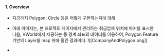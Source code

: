 
#### 1. Overview

- 지금까지 Polygon, Circle 등을 어떻게 구현하는지에 대해 
- 아래 이미지는, 본 프로젝트 페이지에서 관리하는 취급업체 위치에 마커를 표시한 다음, VWorld에서 제공하는 동 경계 좌표의 데이터를 이용하여, Polygon Feature 기반의 Layer를 map 위에 올린 결과이다.
![[CompanyAndPolygon.png]]

- 